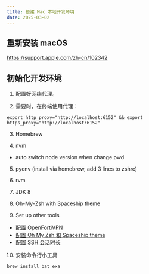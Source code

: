 ```yaml
---
title: 搭建 Mac 本地开发环境
date: 2025-03-02
---
```


## 重新安装 macOS

https://support.apple.com/zh-cn/102342

## 初始化开发环境

1. 配置好网络代理。

2. 需要时，在终端使用代理：
  ```
  export http_proxy="http://localhost:6152" && export https_proxy="http://localhost:6152"
  ```

3. Homebrew

4. nvm
  - auto switch node version when change pwd

5. pyenv  (install via homebrew, add 3 lines to zshrc)

6. rvm

7. JDK 8

8. Oh-My-Zsh with Spaceship theme

9. Set up other tools
  - [配置 OpenFortiVPN](../set-up-openfortivpn.md)
  - [配置 Oh My Zsh 和 Spaceship theme](../set-up-oh-my-zsh-and-spaceship-theme.md)
  - [配置 SSH 会话时长](../keep-alive-for-ssh-sessions.md)

10. 安装命令行小工具
  ```
  brew install bat exa
  ```

